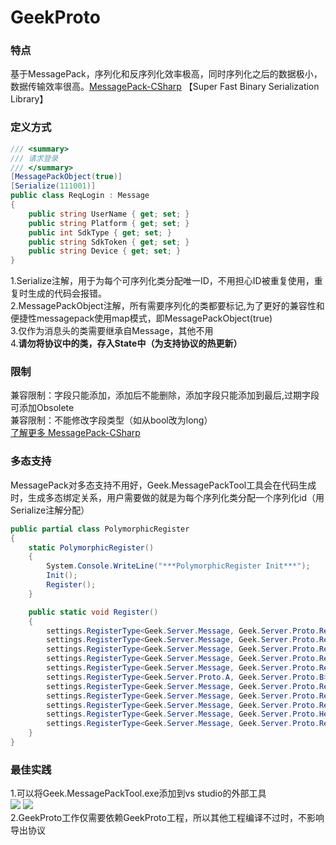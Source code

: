 # GeekProto
### 特点
基于MessagePack，序列化和反序列化效率极高，同时序列化之后的数据极小，数据传输效率很高。[MessagePack-CSharp](https://github.com/neuecc/MessagePack-CSharp) 【Super Fast Binary Serialization Library】  

### 定义方式
```csharp
/// <summary>
/// 请求登录
/// </summary>
[MessagePackObject(true)]
[Serialize(111001)]
public class ReqLogin : Message
{
    public string UserName { get; set; }
    public string Platform { get; set; }
    public int SdkType { get; set; }
    public string SdkToken { get; set; }
    public string Device { get; set; }
}

```
1.Serialize注解，用于为每个可序列化类分配唯一ID，不用担心ID被重复使用，重复时生成的代码会报错。  
2.MessagePackObject注解，所有需要序列化的类都要标记,为了更好的兼容性和便捷性messagepack使用map模式，即MessagePackObject(true)  
3.仅作为消息头的类需要继承自Message，其他不用  
4.**请勿将协议中的类，存入State中（为支持协议的热更新）**

### 限制
兼容限制：字段只能添加，添加后不能删除，添加字段只能添加到最后,过期字段可添加Obsolete  
兼容限制：不能修改字段类型（如从bool改为long）  
[了解更多 MessagePack-CSharp](https://github.com/neuecc/MessagePack-CSharp)  

### 多态支持

MessagePack对多态支持不用好，Geek.MessagePackTool工具会在代码生成时，生成多态绑定关系，用户需要做的就是为每个序列化类分配一个序列化id（用Serialize注解分配）

```csharp
public partial class PolymorphicRegister
{
    static PolymorphicRegister()
    {
        System.Console.WriteLine("***PolymorphicRegister Init***");
		Init();
        Register();
    }

	public static void Register()
    {
		settings.RegisterType<Geek.Server.Message, Geek.Server.Proto.ReqBagInfo>(112001);
		settings.RegisterType<Geek.Server.Message, Geek.Server.Proto.ResBagInfo>(112002);
		settings.RegisterType<Geek.Server.Message, Geek.Server.Proto.ReqUseItem>(112003);
		settings.RegisterType<Geek.Server.Message, Geek.Server.Proto.ReqSellItem>(112004);
		settings.RegisterType<Geek.Server.Message, Geek.Server.Proto.ResItemChange>(112005);
		settings.RegisterType<Geek.Server.Proto.A, Geek.Server.Proto.B>(111112);
		settings.RegisterType<Geek.Server.Message, Geek.Server.Proto.ReqLogin>(111001);
		settings.RegisterType<Geek.Server.Message, Geek.Server.Proto.ResLogin>(111002);
		settings.RegisterType<Geek.Server.Message, Geek.Server.Proto.ResLevelUp>(111003);
		settings.RegisterType<Geek.Server.Message, Geek.Server.Proto.HearBeat>(111004);
		settings.RegisterType<Geek.Server.Message, Geek.Server.Proto.ResErrorCode>(111005);
    }
}
```

### 最佳实践
1.可以将Geek.MessagePackTool.exe添加到vs studio的外部工具  
![](https://github.com/leeveel/GeekServer/blob/main/Docs/imgs/vs001.png)
![](https://github.com/leeveel/GeekServer/blob/main/Docs/imgs/vs002.png)  
2.GeekProto工作仅需要依赖GeekProto工程，所以其他工程编译不过时，不影响导出协议
